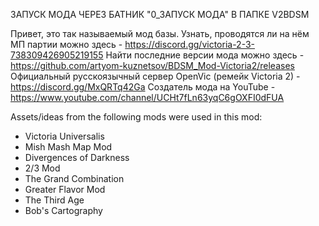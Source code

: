 ЗАПУСК МОДА ЧЕРЕЗ БАТНИК "0_ЗАПУСК МОДА" В ПАПКЕ V2BDSM


Привет, это так называемый мод базы.
Узнать, проводятся ли на нём МП партии можно здесь				- 	https://discord.gg/victoria-2-3-738309426905219155
Найти последние версии мода можно здесь							-	https://github.com/artyom-kuznetsov/BDSM_Mod-Victoria2/releases
Официальный русскоязычный сервер OpenVic (ремейк Victoria 2)	- 	https://discord.gg/MxQRTq42Ga
Создатель мода на YouTube										- 	https://www.youtube.com/channel/UCHt7fLn63yqC6gOXFI0dFUA


Assets/ideas from the following mods were used in this mod:
- Victoria Universalis
- Mish Mash Map Mod
- Divergences of Darkness
- 2/3 Mod
- The Grand Combination
- Greater Flavor Mod
- The Third Age
- Bob's Cartography
